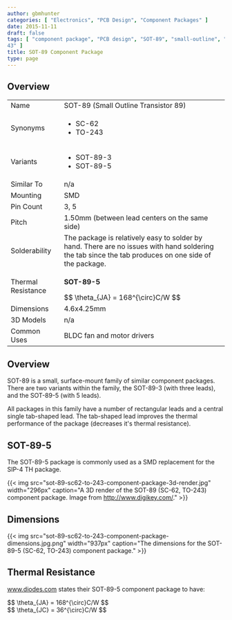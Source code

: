 ```yaml
---
author: gbmhunter
categories: [ "Electronics", "PCB Design", "Component Packages" ]
date: 2015-11-11
draft: false
tags: [ "component package", "PCB design", "SOT-89", "small-outline", "transistor", "SC-62", "TO-2
43" ]
title: SOT-89 Component Package
type: page
---
```


## Overview

<table><tbody ><tr >
<td >Name
</td>
<td >SOT-89 (Small Outline Transistor 89)
</td></tr><tr >
<td >Synonyms
</td>
<td >
<ul>
  <li>SC-62</li>
  <li>TO-243</li>
</ul>
</td>
</tr>
<tr >
<td >Variants</td>
<td>
<ul>
  <li>SOT-89-3</li>
  <li>SOT-89-5</li>
</ul>
</td></tr><tr >
<td >Similar To</td>
<td >n/a</td>
</tr>
<tr >
<td >Mounting
</td>
<td >SMD
</td></tr><tr >
<td >Pin Count
</td>
<td >3, 5
</td></tr><tr >
<td >Pitch
</td>
<td >1.50mm (between lead centers on the same side)</td></tr><tr >
<td >Solderability
</td>
<td >The package is relatively easy to solder by hand. There are no issues with hand soldering the tab since the tab produces on one side of the package.
</td></tr><tr >
<td >Thermal Resistance
</td>
<td >

**SOT-89-5**

<div>$$ \theta_{JA} = 168^{\circ}C/W $$</div>

</td></tr><tr >
<td >Dimensions
</td>
<td > 4.6x4.25mm
</td></tr><tr >
<td >3D Models
</td>
<td >n/a
</td></tr><tr >
<td >Common Uses
</td>
<td>BLDC fan and motor drivers</td>
</tr></tbody></table>

## Overview

SOT-89 is a small, surface-mount family of similar component packages. There are two variants within the family, the SOT-89-3 (with three leads), and the SOT-89-5 (with 5 leads).

All packages in this family have a number of rectangular leads and a central single tab-shaped lead. The tab-shaped lead improves the thermal performance of the package (decreases it's thermal resistance).

## SOT-89-5

The SOT-89-5 package is commonly used as a SMD replacement for the SIP-4 TH package.

{{< img src="sot-89-sc62-to-243-component-package-3d-render.jpg" width="296px" caption="A 3D render of the SOT-89 (SC-62, TO-243) component package. Image from http://www.digikey.com/."  >}}

## Dimensions

{{< img src="sot-89-sc62-to-243-component-package-dimensions.jpg.png" width="937px" caption="The dimensions for the SOT-89-5 (SC-62, TO-243) component package."  >}}

## Thermal Resistance

www.diodes.com states their SOT-89-5 component package to have:

<div>$$ \theta_{JA} = 168^{\circ}C/W $$</div>

<div>$$ \theta_{JC} = 36^{\circ}C/W $$</div>
